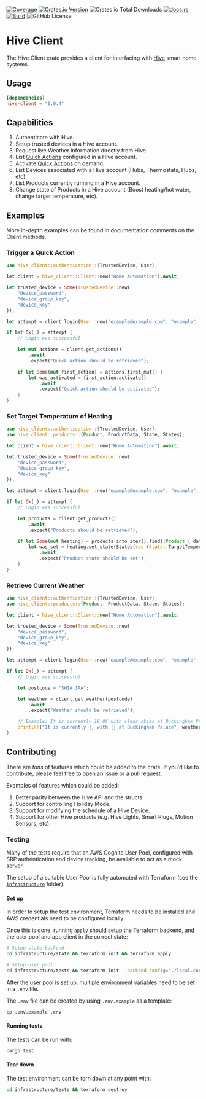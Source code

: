 [![Coverage](https://api.coveragerobot.com/v1/graph/github/ryanmab/hive-client/badge.svg?token=39c3c1957ea32896db7e1cc0d2f5c8450b6d193f0ddac0d104)](https://coveragerobot.com)
[![Crates.io Version](https://img.shields.io/crates/v/hive-client)](https://crates.io/crates/hive-client)
![Crates.io Total Downloads](https://img.shields.io/crates/d/hive-client)
[![docs.rs](https://img.shields.io/docsrs/hive-client)](https://docs.rs/hive-client)
[![Build](https://github.com/ryanmab/hive-client/actions/workflows/build.yml/badge.svg)](https://github.com/ryanmab/hive-client/actions/workflows/build.yml)
![GitHub License](https://img.shields.io/github/license/ryanmab/hive-client)

<!-- cargo-rdme start -->

# Hive Client

The Hive Client crate provides a client for interfacing with [Hive](https://www.hivehome.com/) smart home systems.

## Usage
```toml
[dependencies]
hive-client = "0.0.4"
```

## Capabilities

1. Authenticate with Hive.
2. Setup trusted devices in a Hive account.
3. Request live Weather information directly from Hive.
4. List [Quick Actions](https://www.hivehome.com/ie/support/Help_Using_Hive/HUH_General/What-are-Quick-Actions) configured in a Hive account.
5. Activate [Quick Actions](https://www.hivehome.com/ie/support/Help_Using_Hive/HUH_General/What-are-Quick-Actions) on demand.
6. List Devices associated with a Hive account (Hubs, Thermostats, Hubs, etc).
7. List Products currently running in a Hive account.
8. Change state of Products in a Hive account (Boost heating/hot water, change target
   temperature, etc).

## Examples

More in-depth examples can be found in documentation comments on the Client methods.

### Trigger a Quick Action

```rust
use hive_client::authentication::{TrustedDevice, User};

let client = hive_client::Client::new("Home Automation").await;

let trusted_device = Some(TrustedDevice::new(
    "device_password",
    "device_group_key",
    "device_key"
));

let attempt = client.login(User::new("example@example.com", "example", trusted_device)).await;

if let Ok(_) = attempt {
    // Login was successful

    let mut actions = client.get_actions()
        .await
        .expect("Quick action should be retrieved");

    if let Some(mut first_action) = actions.first_mut() {
        let was_activated = first_action.activate()
            .await
            .expect("Quick action should be activated");
    }
}
```

### Set Target Temperature of Heating

```rust
use hive_client::authentication::{TrustedDevice, User};
use hive_client::products::{Product, ProductData, State, States};

let client = hive_client::Client::new("Home Automation").await;

let trusted_device = Some(TrustedDevice::new(
    "device_password",
    "device_group_key",
    "device_key"
));

let attempt = client.login(User::new("example@example.com", "example", trusted_device)).await;

if let Ok(_) = attempt {
    // Login was successful

    let products = client.get_products()
        .await
        .expect("Products should be retrieved");

    if let Some(mut heating) = products.into_iter().find(|Product { data, .. }| matches!(data, ProductData::Heating { .. })) {
        let was_set = heating.set_state(States(vec!(State::TargetTemperature(18.0))))
            .await
            .expect("Product state should be set");
    }
}
```

### Retrieve Current Weather

```rust
use hive_client::authentication::{TrustedDevice, User};
use hive_client::products::{Product, ProductData, State, States};

let client = hive_client::Client::new("Home Automation").await;

let trusted_device = Some(TrustedDevice::new(
    "device_password",
    "device_group_key",
    "device_key"
));

let attempt = client.login(User::new("example@example.com", "example", trusted_device)).await;

if let Ok(_) = attempt {
    // Login was successful

    let postcode = "SW1A 1AA";

    let weather = client.get_weather(postcode)
        .await
        .expect("Weather should be retrieved");

    // Example: It is currently 18.0C with clear skies at Buckingham Palace
    println!("It is currently {} with {} at Buckingham Palace", weather.data.temperature, weather.data.description);
}
```

## Contributing

There are _tons_ of features which could be added to the crate. If you'd like to contribute, please
feel free to open an issue or a pull request.

Examples of features which could be added:
1. Better parity between the Hive API and the structs.
2. Support for controlling Holiday Mode.
3. Support for modifying the schedule of a Hive Device.
4. Support for other Hive products (e.g. Hive Lights, Smart Plugs, Motion Sensors, etc).

### Testing
Many of the tests require that an AWS Cognito User Pool, configured with SRP authentication and device
tracking, be available to act as a mock server.

The setup of a suitable User Pool is fully automated with Terraform (see the [`infrastructure`](infrastructure/) folder).

#### Set up

In order to setup the test environment, Terraform needs to be installed and AWS credentials need to be
configured locally.

Once this is done, running `apply` should setup the Terraform backend, and the user pool and app client in the correct state:
```sh
# Setup state backend
cd infrastructure/state && terraform init && terraform apply

# Setup user pool
cd infrastructure/tests && terraform init --backend-config="./local.config" && terraform apply
```

After the user pool is set up, multiple environment variables need to be set in a `.env` file.

The `.env` file can be created by using `.env.example` as a template:
```sh
cp .env.example .env
```

#### Running tests

The tests can be run with:
```sh
cargo test
```

#### Tear down

The test environment can be torn down at any point with:
```sh
cd infrastructure/tests && terraform destroy
```

<!-- cargo-rdme end -->
